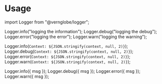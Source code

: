 # Usage
import Logger from "@vernglobe/logger";

Logger.info("logging the information");
Logger.debug("logging the debug");
Logger.error("logging the error");
Logger.warn("logging the warning");


Logger.info(`Context: ${JSON.stringify(context, null, 2)}`);
Logger.debug(`Context: ${JSON.stringify(context, null, 2)}`);
Logger.error(`Context: ${JSON.stringify(context, null, 2)}`);
Logger.warn(`Context: ${JSON.stringify(context, null, 2)}`);


Logger.info({ msg });
Logger.debug({ msg });
Logger.error({ msg });
Logger.warn({ msg });